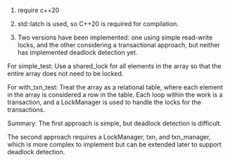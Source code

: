 
1. require c++20 

1. std::latch is used, so C++20 is required for compilation.

2. Two versions have been implemented: one using simple read-write locks, and the other considering a transactional approach, but neither has implemented deadlock detection yet.


For simple_test:
  Use a shared_lock for all elements in the array so that the entire array does not need to be locked.

For with_txn_test:
  Treat the array as a relational table, where each element in the array is considered a row in the table. Each loop within the work is a transaction, and a LockManager is used to handle the locks for the transactions.

Summary:
  The first approach is simple, but deadlock detection is difficult. 
  
  The second approach requires a LockManager, txn, and txn_manager, which is more complex to implement but can be extended later to support deadlock detection.